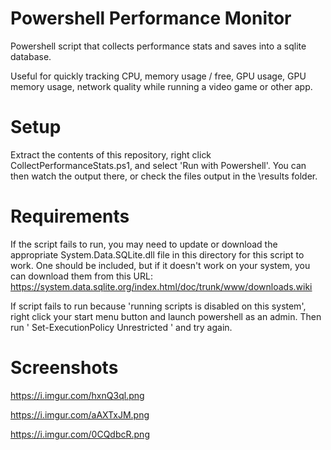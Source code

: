 # Powershell Performance Monitor
 Powershell script that collects performance stats and saves into a sqlite database.

Useful for quickly tracking CPU, memory usage / free, GPU usage, GPU memory usage, network quality while running a video game or other app.

# Setup

Extract the contents of this repository, right click CollectPerformanceStats.ps1, and select 'Run with Powershell'. You can then watch the output there, or check the files output in the \results folder.

# Requirements

If the script fails to run, you may need to update or download the appropriate System.Data.SQLite.dll file in this directory for this script to work. One should be included, but if it doesn't work on your system, you can download them from this URL: https://system.data.sqlite.org/index.html/doc/trunk/www/downloads.wiki

If script fails to run because 'running scripts is disabled on this system', right click your start menu button and launch powershell as an admin. Then run ' Set-ExecutionPolicy Unrestricted ' and try again.

# Screenshots

https://i.imgur.com/hxnQ3ql.png

https://i.imgur.com/aAXTxJM.png

https://i.imgur.com/0CQdbcR.png